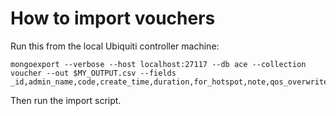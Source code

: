 # How to import vouchers

Run this from the local Ubiquiti controller machine:

    mongoexport --verbose --host localhost:27117 --db ace --collection voucher --out $MY_OUTPUT.csv --fields _id,admin_name,code,create_time,duration,for_hotspot,note,qos_overwrite,qos_rate_max_down,qos_rate_max_up,qos_usage_quota,quota,site_id,used
  
  Then run the import script.
